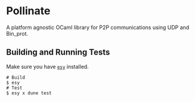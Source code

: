 # Pollinate

A platform agnostic OCaml library for P2P communications using UDP and Bin_prot.

## Building and Running Tests

Make sure you have [`esy`](https://esy.sh/) installed.

```
# Build
$ esy
# Test
$ esy x dune test
```